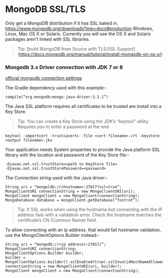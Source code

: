 # MongoDB SSL/TLS

Only get a MongoDB distribution if it has SSL baked in. 
https://www.mongodb.org/downloads?jmp=docs#production
Windows, Linux, Mac OS X or Solaris. Currently you will see the OS X and Solaris packages aren’t linked with SSL libraries.
>Tip: [build MongoDB from Source with TLS/SSL Support] (https://docs.mongodb.org/manual/tutorial/install-mongodb-on-os-x/)

### Mongodb 3.x Driver connection with JDK 7 or 8

[official mongodb connection settings](https://mongodb.github.io/mongo-java-driver/3.0/driver/reference/connecting/connection-settings/)

The Gradle dependency used with this example:-
```
compile(“org.mongodb:mongo-java-driver:3.2.1”)
```
The Java SSL platform requires all certificates to be trusted are install into a Key Store.

>Tip: You can create a Key Store using the JDK’s “keytool” utility. Requires you to enter a password at the end

```
keytool -importcert -trustcacerts -file <cert filename>.crt -keystore <output filename>.jks
```
Your application needs System properties to provide the Java platform SSL library with the location and password of the Key Store file:-
```
-Djavax.net.ssl.trustStore=<path to KeyStore file>
-Djavax.net.ssl.trustStorePassword=<password>
```
The Connection string used with the Java driver:-
```
String uri = “mongoldb://<hostname>:27017?ssl=true”;
MongoClientURI connectionString = new MongoClientURI(uri);
MongoClient mongoClient = new MongoClient(connectionString);
MongoDatabase database = mongoClient.getDatabase(“foxtrot”);
```
>Tip: If SSL works when using the hostname but connecting with the IP address fails with a validation error. Check the hostname matches the certificate’s CN (Common Name) field.

To allow connecting with an ip address, that would fail hostname validation, use the MongoClientOptions.Builder instead:-
```
String uri = “mongodb://<ip address>:27017/”;
MongoClientURI connectionString;
MongoClientOptions.Builder builder;
builder = MongoClientOptions.builder().sslEnabled(true).sslInvalidHostNameAllowed(true);
connectionString = new MongoClientURI(uri, builder);
MongoClient mongoClient = new MongoClient(connectionString);
```
